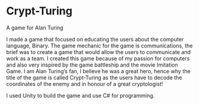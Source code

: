 # Crypt-Turing
A game for Alan Turing

I made a game that focused on educating the users about the computer language, Binary.
The game mechanic for the game is communications, the brief was to create a game that would allow the users to communicate and work as a 
team. I created this game because of my passion for computers and also very inspired by the game battleship and the movie Imitation Game. 
I am Alan Turing’s fan, I believe he was a great hero, hence why the title of the game is called Crypt-Turing as the users have to decode 
the coordinates of the enemy and in honour of a great cryptologist! 

I used Unity to build the game and use C# for programming.
